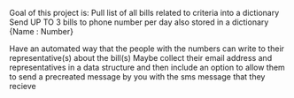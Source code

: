 Goal of this project is:
Pull list of all bills related to criteria into a dictionary
Send UP TO 3 bills to phone number per day also stored in a dictionary {Name : Number}


Have an automated way that the people with the numbers can write to their representative(s) about the bill(s) Maybe collect their email address and representatives in a data structure and then include an option to allow them to send a precreated message by you with the sms message that they recieve
